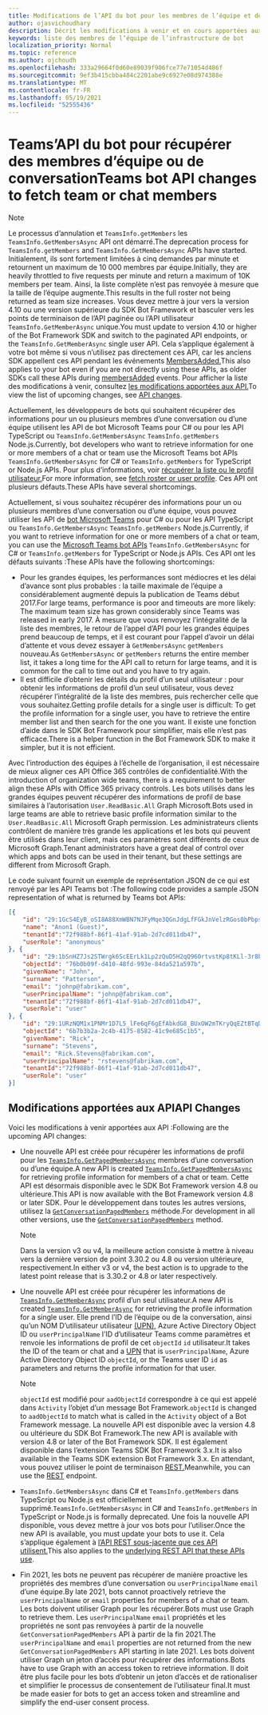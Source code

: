 ```yaml
---
title: Modifications de l’API du bot pour les membres de l’équipe et de la conversation
author: ojasvichoudhary
description: Décrit les modifications à venir et en cours apportées aux API bot utilisées pour récupérer les membres des équipes et des conversations
keywords: liste des membres de l’équipe de l’infrastructure de bot
localization_priority: Normal
ms.topic: reference
ms.author: ojchoudh
ms.openlocfilehash: 333a29664f0d60e89039f906fce77e71054d486f
ms.sourcegitcommit: 9ef3b415cbba484c2201abe9c6927e08d974388e
ms.translationtype: MT
ms.contentlocale: fr-FR
ms.lasthandoff: 05/19/2021
ms.locfileid: "52555436"
---
```

# <a name="teams-bot-api-changes-to-fetch-team-or-chat-members"></a><span data-ttu-id="dd033-104">Teams’API du bot pour récupérer des membres d’équipe ou de conversation</span><span class="sxs-lookup"><span data-stu-id="dd033-104">Teams bot API changes to fetch team or chat members</span></span>

>[!NOTE]
> <span data-ttu-id="dd033-105">Le processus d’annulation et `TeamsInfo.getMembers` les `TeamsInfo.GetMembersAsync` API ont démarré.</span><span class="sxs-lookup"><span data-stu-id="dd033-105">The deprecation process for `TeamsInfo.getMembers` and `TeamsInfo.GetMembersAsync` APIs have started.</span></span> <span data-ttu-id="dd033-106">Initialement, ils sont fortement limitées à cinq demandes par minute et retournent un maximum de 10 000 membres par équipe.</span><span class="sxs-lookup"><span data-stu-id="dd033-106">Initially, they are heavily throttled to five requests per minute and return a maximum of 10K members per team.</span></span> <span data-ttu-id="dd033-107">Ainsi, la liste complète n’est pas renvoyée à mesure que la taille de l’équipe augmente.</span><span class="sxs-lookup"><span data-stu-id="dd033-107">This results in the full roster not being returned as team size increases.</span></span>
> <span data-ttu-id="dd033-108">Vous devez mettre à jour vers la version 4.10 ou une version supérieure du SDK Bot Framework et basculer vers les points de terminaison de l’API paginée ou l’API utilisateur `TeamsInfo.GetMemberAsync` unique.</span><span class="sxs-lookup"><span data-stu-id="dd033-108">You must update to version 4.10 or higher of the Bot Framework SDK and switch to the paginated API endpoints, or the `TeamsInfo.GetMemberAsync` single user API.</span></span> <span data-ttu-id="dd033-109">Cela s’applique également à votre bot même si vous n’utilisez pas directement ces API, car les anciens SDK appellent ces API pendant les événements [MembersAdded.](../bots/how-to/conversations/subscribe-to-conversation-events.md#team-members-added)</span><span class="sxs-lookup"><span data-stu-id="dd033-109">This also applies to your bot even if you are not directly using these APIs, as older SDKs call these APIs during [membersAdded](../bots/how-to/conversations/subscribe-to-conversation-events.md#team-members-added) events.</span></span> <span data-ttu-id="dd033-110">Pour afficher la liste des modifications à venir, consultez [les modifications apportées aux API.](team-chat-member-api-changes.md#api-changes)</span><span class="sxs-lookup"><span data-stu-id="dd033-110">To view the list of upcoming changes, see [API changes](team-chat-member-api-changes.md#api-changes).</span></span> 

<span data-ttu-id="dd033-111">Actuellement, les développeurs de bots qui souhaitent récupérer des informations pour un ou plusieurs membres d’une conversation ou d’une équipe utilisent les API de bot Microsoft Teams pour C# ou pour les API TypeScript ou `TeamsInfo.GetMembersAsync` `TeamsInfo.getMembers` Node.js.</span><span class="sxs-lookup"><span data-stu-id="dd033-111">Currently, bot developers who want to retrieve information for one or more members of a chat or team use the Microsoft Teams bot APIs `TeamsInfo.GetMembersAsync` for C# or `TeamsInfo.getMembers` for TypeScript or Node.js APIs.</span></span> <span data-ttu-id="dd033-112">Pour plus d’informations, voir [récupérer la liste ou le profil utilisateur.](../bots/how-to/get-teams-context.md#fetch-the-roster-or-user-profile)</span><span class="sxs-lookup"><span data-stu-id="dd033-112">For more information, see [fetch roster or user profile](../bots/how-to/get-teams-context.md#fetch-the-roster-or-user-profile).</span></span> <span data-ttu-id="dd033-113">Ces API ont plusieurs défauts.</span><span class="sxs-lookup"><span data-stu-id="dd033-113">These APIs have several shortcomings.</span></span>

<span data-ttu-id="dd033-114">Actuellement, si vous souhaitez récupérer des informations pour un ou plusieurs membres d’une conversation ou d’une équipe, vous pouvez utiliser les API de [bot Microsoft Teams](/microsoftteams/platform/bots/how-to/get-teams-context?tabs=dotnet#fetch-the-roster-or-user-profile) pour C# ou pour les API TypeScript ou `TeamsInfo.GetMembersAsync` `TeamsInfo.getMembers` Node.js.</span><span class="sxs-lookup"><span data-stu-id="dd033-114">Currently, if you want to retrieve information for one or more members of a chat or team, you can use the [Microsoft Teams bot APIs](/microsoftteams/platform/bots/how-to/get-teams-context?tabs=dotnet#fetch-the-roster-or-user-profile) `TeamsInfo.GetMembersAsync` for C# or `TeamsInfo.getMembers` for TypeScript or Node.js APIs.</span></span> <span data-ttu-id="dd033-115">Ces API ont les défauts suivants :</span><span class="sxs-lookup"><span data-stu-id="dd033-115">These APIs have the following shortcomings:</span></span>

* <span data-ttu-id="dd033-116">Pour les grandes équipes, les performances sont médiocres et les délai d’avance sont plus probables : la taille maximale de l’équipe a considérablement augmenté depuis la publication de Teams début 2017.</span><span class="sxs-lookup"><span data-stu-id="dd033-116">For large teams, performance is poor and timeouts are more likely: The maximum team size has grown considerably since Teams was released in early 2017.</span></span> <span data-ttu-id="dd033-117">À mesure que vous renvoyez l’intégralité de la liste des membres, le retour de l’appel d’API pour les grandes équipes prend beaucoup de temps, et il est courant pour l’appel d’avoir un délai d’attente et vous devez essayer à `GetMembersAsync` `getMembers` nouveau.</span><span class="sxs-lookup"><span data-stu-id="dd033-117">As `GetMembersAsync` or `getMembers` returns the entire member list, it takes a long time for the API call to return for large teams, and it is common for the call to time out and you have to try again.</span></span>
* <span data-ttu-id="dd033-118">Il est difficile d’obtenir les détails du profil d’un seul utilisateur : pour obtenir les informations de profil d’un seul utilisateur, vous devez récupérer l’intégralité de la liste des membres, puis rechercher celle que vous souhaitez.</span><span class="sxs-lookup"><span data-stu-id="dd033-118">Getting profile details for a single user is difficult: To get the profile information for a single user, you have to retrieve the entire member list and then search for the one you want.</span></span> <span data-ttu-id="dd033-119">Il existe une fonction d’aide dans le SDK Bot Framework pour simplifier, mais elle n’est pas efficace.</span><span class="sxs-lookup"><span data-stu-id="dd033-119">There is a helper function in the Bot Framework SDK to make it simpler, but it is not efficient.</span></span>

<span data-ttu-id="dd033-120">Avec l’introduction des équipes à l’échelle de l’organisation, il est nécessaire de mieux aligner ces API Office 365 contrôles de confidentialité.</span><span class="sxs-lookup"><span data-stu-id="dd033-120">With the introduction of organization wide teams, there is a requirement to better align these APIs with Office 365 privacy controls.</span></span> <span data-ttu-id="dd033-121">Les bots utilisés dans les grandes équipes peuvent récupérer des informations de profil de base similaires à l’autorisation `User.ReadBasic.All` Graph Microsoft.</span><span class="sxs-lookup"><span data-stu-id="dd033-121">Bots used in large teams are able to retrieve basic profile information similar to the `User.ReadBasic.All` Microsoft Graph permission.</span></span> <span data-ttu-id="dd033-122">Les administrateurs clients contrôlent de manière très grande les applications et les bots qui peuvent être utilisés dans leur client, mais ces paramètres sont différents de ceux de Microsoft Graph.</span><span class="sxs-lookup"><span data-stu-id="dd033-122">Tenant administrators have a great deal of control over which apps and bots can be used in their tenant, but these settings are different from Microsoft Graph.</span></span>

<span data-ttu-id="dd033-123">Le code suivant fournit un exemple de représentation JSON de ce qui est renvoyé par les API Teams bot :</span><span class="sxs-lookup"><span data-stu-id="dd033-123">The following code provides a sample JSON representation of what is returned by Teams bot APIs:</span></span>

```json
[{
    "id": "29:1GcS4EyB_oSI8A88XmWBN7NJFyMqe3QGnJdgLfFGkJnVelzRGos0bPbpsfJjcbAD22bmKc4GMbrY2g4JDrrA8vM06X1-cHHle4zOE6U4ttcc",
    "name": "Anon1 (Guest)",
    "tenantId":"72f988bf-86f1-41af-91ab-2d7cd011db47",
    "userRole": "anonymous"
}, {
    "id": "29:1bSnHZ7Js2STWrgk6ScEErLk1Lp2zQuD5H2qQ960rtvstKp8tKLl-3r8b6DoW0QxZimuTxk_kupZ1DBMpvIQQUAZL-PNj0EORDvRZXy8kvWk",
    "objectId": "76b0b09f-d410-48fd-993e-84da521a597b",
    "givenName": "John",
    "surname": "Patterson",
    "email": "johnp@fabrikam.com",
    "userPrincipalName": "johnp@fabrikam.com",
    "tenantId":"72f988bf-86f1-41af-91ab-2d7cd011db47",
    "userRole": "user"
}, {
    "id": "29:1URzNQM1x1PNMr1D7L5_lFe6qF6gEfAbkdG8_BUxOW2mTKryQqEZtBTqDt10-MghkzjYDuUj4KG6nvg5lFAyjOLiGJ4jzhb99WrnI7XKriCs",
    "objectId": "6b7b3b2a-2c4b-4175-8582-41c9e685c1b5",
    "givenName": "Rick",
    "surname": "Stevens",
    "email": "Rick.Stevens@fabrikam.com",
    "userPrincipalName": "rstevens@fabrikam.com",
    "tenantId":"72f988bf-86f1-41af-91ab-2d7cd011db47",
    "userRole": "user"
}]
```

## <a name="api-changes"></a><span data-ttu-id="dd033-124">Modifications apportées aux API</span><span class="sxs-lookup"><span data-stu-id="dd033-124">API Changes</span></span>

<span data-ttu-id="dd033-125">Voici les modifications à venir apportées aux API :</span><span class="sxs-lookup"><span data-stu-id="dd033-125">Following are the upcoming API changes:</span></span>

* <span data-ttu-id="dd033-126">Une nouvelle API est créée pour récupérer les informations de profil pour les [`TeamsInfo.GetPagedMembersAsync`](/microsoftteams/platform/bots/how-to/get-teams-context?tabs=dotnet#fetch-the-roster-or-user-profile) membres d’une conversation ou d’une équipe.</span><span class="sxs-lookup"><span data-stu-id="dd033-126">A new API is created [`TeamsInfo.GetPagedMembersAsync`](/microsoftteams/platform/bots/how-to/get-teams-context?tabs=dotnet#fetch-the-roster-or-user-profile) for retrieving profile information for members of a chat or team.</span></span> <span data-ttu-id="dd033-127">Cette API est désormais disponible avec le SDK Bot Framework version 4.8 ou ultérieure.</span><span class="sxs-lookup"><span data-stu-id="dd033-127">This API is now available with the Bot Framework version 4.8 or later SDK.</span></span> <span data-ttu-id="dd033-128">Pour le développement dans toutes les autres versions, utilisez la [`GetConversationPagedMembers`](/dotnet/api/microsoft.bot.connector.conversationsextensions.getconversationpagedmembersasync?view=botbuilder-dotnet-stable&preserve-view=true) méthode.</span><span class="sxs-lookup"><span data-stu-id="dd033-128">For development in all other versions, use the [`GetConversationPagedMembers`](/dotnet/api/microsoft.bot.connector.conversationsextensions.getconversationpagedmembersasync?view=botbuilder-dotnet-stable&preserve-view=true) method.</span></span>

    > [!NOTE]
    > <span data-ttu-id="dd033-129">Dans la version v3 ou v4, la meilleure action consiste à mettre à niveau vers la dernière version de point 3.30.2 ou 4.8 ou version ultérieure, respectivement.</span><span class="sxs-lookup"><span data-stu-id="dd033-129">In either v3 or v4, the best action is to upgrade to the latest point release that is 3.30.2 or 4.8 or later respectively.</span></span>

* <span data-ttu-id="dd033-130">Une nouvelle API est créée pour récupérer les informations de [`TeamsInfo.GetMemberAsync`](/microsoftteams/platform/bots/how-to/get-teams-context?tabs=dotnet#get-single-member-details) profil d’un seul utilisateur.</span><span class="sxs-lookup"><span data-stu-id="dd033-130">A new API is created [`TeamsInfo.GetMemberAsync`](/microsoftteams/platform/bots/how-to/get-teams-context?tabs=dotnet#get-single-member-details) for retrieving the profile information for a single user.</span></span> <span data-ttu-id="dd033-131">Elle prend l’ID de l’équipe ou de la conversation, ainsi qu’un NOM D’utilisateur utilisateur [(UPN),](/windows/win32/ad/naming-properties#userprincipalname) Azure Active Directory Object ID ou `userPrincipalName` l’ID d’utilisateur Teams comme paramètres et renvoie les informations de profil de cet `objectId` `id` utilisateur.</span><span class="sxs-lookup"><span data-stu-id="dd033-131">It takes the ID of the team or chat and a [UPN](/windows/win32/ad/naming-properties#userprincipalname) that is `userPrincipalName`, Azure Active Directory Object ID `objectId`, or the Teams user ID `id` as parameters and returns the profile information for that user.</span></span>

    > [!NOTE]
    > <span data-ttu-id="dd033-132">`objectId` est modifié pour `aadObjectId` correspondre à ce qui est appelé dans `Activity` l’objet d’un message Bot Framework.</span><span class="sxs-lookup"><span data-stu-id="dd033-132">`objectId` is changed to `aadObjectId` to match what is called in the `Activity` object of a Bot Framework message.</span></span> <span data-ttu-id="dd033-133">La nouvelle API est disponible avec la version 4.8 ou ultérieure du SDK Bot Framework.</span><span class="sxs-lookup"><span data-stu-id="dd033-133">The new API is available with version 4.8 or later of the Bot Framework SDK.</span></span> <span data-ttu-id="dd033-134">Il est également disponible dans l’extension Teams SDK Bot Framework 3.x.</span><span class="sxs-lookup"><span data-stu-id="dd033-134">It is also available in the Teams SDK extension Bot Framework 3.x.</span></span> <span data-ttu-id="dd033-135">En attendant, vous pouvez utiliser le point de terminaison [REST.](/microsoftteams/platform/bots/how-to/get-teams-context?tabs=json#get-single-member-details)</span><span class="sxs-lookup"><span data-stu-id="dd033-135">Meanwhile, you can use the [REST](/microsoftteams/platform/bots/how-to/get-teams-context?tabs=json#get-single-member-details) endpoint.</span></span>

* <span data-ttu-id="dd033-136">`TeamsInfo.GetMembersAsync` dans C# et `TeamsInfo.getMembers` dans TypeScript ou Node.js est officiellement supprimé.</span><span class="sxs-lookup"><span data-stu-id="dd033-136">`TeamsInfo.GetMembersAsync` in C# and `TeamsInfo.getMembers` in TypeScript or Node.js is formally deprecated.</span></span> <span data-ttu-id="dd033-137">Une fois la nouvelle API disponible, vous devez mettre à jour vos bots pour l’utiliser.</span><span class="sxs-lookup"><span data-stu-id="dd033-137">Once the new API is available, you must update your bots to use it.</span></span> <span data-ttu-id="dd033-138">Cela s’applique également à [l’API REST sous-jacente que ces API utilisent.](/microsoftteams/platform/bots/how-to/get-teams-context?tabs=json#tabpanel_CeZOj-G++Q_json)</span><span class="sxs-lookup"><span data-stu-id="dd033-138">This also applies to the [underlying REST API that these APIs use](/microsoftteams/platform/bots/how-to/get-teams-context?tabs=json#tabpanel_CeZOj-G++Q_json).</span></span>
* <span data-ttu-id="dd033-139">Fin 2021, les bots ne peuvent pas récupérer de manière proactive les propriétés des membres d’une conversation ou `userPrincipalName` `email` d’une équipe.</span><span class="sxs-lookup"><span data-stu-id="dd033-139">By late 2021, bots cannot proactively retrieve the `userPrincipalName` or `email` properties for members of a chat or team.</span></span> <span data-ttu-id="dd033-140">Les bots doivent utiliser Graph pour les récupérer.</span><span class="sxs-lookup"><span data-stu-id="dd033-140">Bots must use Graph to retrieve them.</span></span> <span data-ttu-id="dd033-141">Les `userPrincipalName` `email` propriétés et les propriétés ne sont pas renvoyées à partir de la nouvelle `GetConversationPagedMembers` API à partir de la fin 2021.</span><span class="sxs-lookup"><span data-stu-id="dd033-141">The `userPrincipalName` and `email` properties are not returned from the new `GetConversationPagedMembers` API starting in late 2021.</span></span> <span data-ttu-id="dd033-142">Les bots doivent utiliser Graph un jeton d’accès pour récupérer des informations.</span><span class="sxs-lookup"><span data-stu-id="dd033-142">Bots have to use Graph with an access token to retrieve information.</span></span> <span data-ttu-id="dd033-143">Il doit être plus facile pour les bots d’obtenir un jeton d’accès et de rationaliser et simplifier le processus de consentement de l’utilisateur final.</span><span class="sxs-lookup"><span data-stu-id="dd033-143">It must be made easier for bots to get an access token and streamline and simplify the end-user consent process.</span></span>
